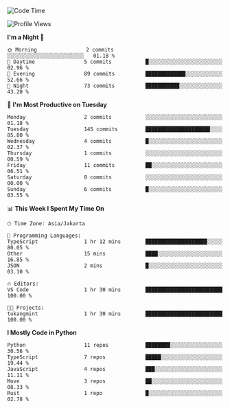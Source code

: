 <!--START_SECTION:waka-->
![Code Time](http://img.shields.io/badge/Code%20Time-1%2C719%20hrs%2031%20mins-blue)

![Profile Views](http://img.shields.io/badge/Profile%20Views-1-blue)

**I'm a Night 🦉** 

```text
🌞 Morning                2 commits           ░░░░░░░░░░░░░░░░░░░░░░░░░   01.18 % 
🌆 Daytime                5 commits           █░░░░░░░░░░░░░░░░░░░░░░░░   02.96 % 
🌃 Evening                89 commits          █████████████░░░░░░░░░░░░   52.66 % 
🌙 Night                  73 commits          ███████████░░░░░░░░░░░░░░   43.20 % 
```
📅 **I'm Most Productive on Tuesday** 

```text
Monday                   2 commits           ░░░░░░░░░░░░░░░░░░░░░░░░░   01.18 % 
Tuesday                  145 commits         █████████████████████░░░░   85.80 % 
Wednesday                4 commits           █░░░░░░░░░░░░░░░░░░░░░░░░   02.37 % 
Thursday                 1 commits           ░░░░░░░░░░░░░░░░░░░░░░░░░   00.59 % 
Friday                   11 commits          ██░░░░░░░░░░░░░░░░░░░░░░░   06.51 % 
Saturday                 0 commits           ░░░░░░░░░░░░░░░░░░░░░░░░░   00.00 % 
Sunday                   6 commits           █░░░░░░░░░░░░░░░░░░░░░░░░   03.55 % 
```


📊 **This Week I Spent My Time On** 

```text
🕑︎ Time Zone: Asia/Jakarta

💬 Programming Languages: 
TypeScript               1 hr 12 mins        ████████████████████░░░░░   80.05 % 
Other                    15 mins             ████░░░░░░░░░░░░░░░░░░░░░   16.85 % 
JSON                     2 mins              █░░░░░░░░░░░░░░░░░░░░░░░░   03.10 % 

🔥 Editors: 
VS Code                  1 hr 30 mins        █████████████████████████   100.00 % 

🐱‍💻 Projects: 
tukangmint               1 hr 30 mins        █████████████████████████   100.00 % 
```

**I Mostly Code in Python** 

```text
Python                   11 repos            ████████░░░░░░░░░░░░░░░░░   30.56 % 
TypeScript               7 repos             █████░░░░░░░░░░░░░░░░░░░░   19.44 % 
JavaScript               4 repos             ███░░░░░░░░░░░░░░░░░░░░░░   11.11 % 
Move                     3 repos             ██░░░░░░░░░░░░░░░░░░░░░░░   08.33 % 
Rust                     1 repo              █░░░░░░░░░░░░░░░░░░░░░░░░   02.78 % 
```




<!--END_SECTION:waka-->
